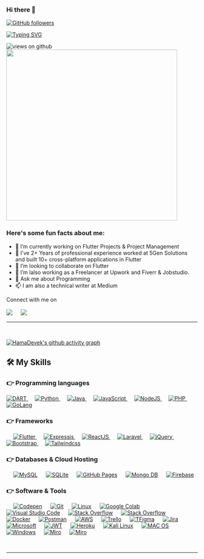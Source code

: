 ### Hi there 👋

[![GitHub followers](https://img.shields.io/github/followers/Sherzad91.svg?style=social&label=Followers)](https://github.com/Sherzad91?tab=followers)

[![Typing SVG](https://readme-typing-svg.herokuapp.com?font=Fira+Code&pause=1000&color=EEF715&width=435&lines=Hey!+It's+Sherzad;I'm+Full+Stack+developer+%F0%9F%92%BB;Sometimes+I+work+on+DevOps)](https://git.io/typing-svg)

<img src="https://komarev.com/ghpvc/?username=HamaDevek&label=Views&color=brightgreen&style=flat-square" alt="views on github" />

<img src="https://github-readme-stats.vercel.app/api?username=Sherzad91&theme=react" width="450"/>

<h3> Here's some fun facts about me: </h3>

- 🔭 I’m currently working on Flutter Projects & Project Management
- 🌱 I've 2+ Years of professional experience worked at 5Gen Solutions and built 10+ cross-platform applications in Flutter
- 👯 I’m looking to collaborate on Flutter
- 🤔 I’m lalso working as a Freelancer at Upwork and Fiverr & Jobstudio.
- 💬 Ask me about Programming
- 📫 I am also a technical writer at Medium

<p>Connect with me on
<br>	
<br>
<a target="_blank" href="https://www.linkedin.com/in/mhamad-kamaran-4176341a8/"><img src="https://img.shields.io/badge/-LinkedIn-0077B5?style=for-the-badge&logo=Linkedin&logoColor=white"></img></a>
&emsp;
<a target="_blank" href="mailto:dv.hamakamaran@gmail.com"
><img src="https://img.shields.io/badge/-Gmail-D14836?style=for-the-badge&logo=Gmail&logoColor=white"></img></a>
&emsp;

<br>
</p>
<hr>
<br>

[![HamaDevek's github activity graph](https://github-readme-activity-graph.cyclic.app/graph?username=Sherzad91&theme=github-compact)](https://github.com/Sherzad91/github-readme-activity-graph)

## 🛠️ My Skills

### 👉 Programming languages

<p align="left"> 


  <a href="https://dart.dev/">
    <img alt="DART" src="https://img.shields.io/badge/Dart-0175C2?style=for-the-badge&logo=dart&logoColor=white"/>
  </a>
&emsp;
<a href="https://python.org/">
    <img alt="Python" src="https://img.shields.io/badge/Python-FFD43B?style=for-the-badge&logo=python&logoColor=darkgreen"/>
  </a>
  &emsp;
<a href="https://www.java.com/en/">
    <img alt="Java" src="https://img.shields.io/badge/Java-ED8B00?style=for-the-badge&logo=java&logoColor=white"/>
  </a>
    &emsp;
<a href="https://www.javascript.com/">
    <img alt="JavaScript" src="https://img.shields.io/badge/JavaScript-F7DF1E?style=for-the-badge&logo=javascript&logoColor=black"/>
  </a>
      &emsp;
<a href="https://www.nodejs.com/">
    <img alt="NodeJS" src="https://img.shields.io/badge/Node.js-43853D?style=for-the-badge&logo=node.js&logoColor=white"/>
  </a>
      &emsp;
<a href="https://www.php.com/">
    <img alt="PHP" src="https://img.shields.io/badge/PHP-777BB4?style=for-the-badge&logo=php&logoColor=white"/>
  </a>
      &emsp;
<a href="https://www.go.dev/">
    <img alt="GoLang" src="https://img.shields.io/badge/Go-00ADD8?style=for-the-badge&logo=go&logoColor=white"/>
  </a>

</p>

### 👉 Frameworks

<p align="left"> 
&emsp;
  <a href="https://flutter.dev/" target="_blank"> 
     <img alt="Flutter" src="https://img.shields.io/badge/Flutter-02569B?style=for-the-badge&logo=flutter&logoColor=white">
   </a>
   &emsp;
  <a href="https://expressjs.com/" target="_blank"> 
    <img alt="Expressjs" src="https://img.shields.io/badge/Express.js-404D59?style=for-the-badge"/>
  </a>
  &emsp;
  <a href="https://reactjs.org" target="_blank"> 
    <img alt="ReactJS" src="https://img.shields.io/badge/React-20232A?style=for-the-badge&logo=react&logoColor=61DAFB"/>
  </a>
   &emsp;
  <a href="https://laravel.com" target="_blank"> 
    <img alt="Laravel" src="https://img.shields.io/badge/Laravel-FF2D20?style=for-the-badge&logo=laravel&logoColor=white"/>
  </a>
   &emsp;
  <a href="https://jquery.com" target="_blank"> 
    <img alt="jQuery" src="https://img.shields.io/badge/jQuery-0769AD?style=for-the-badge&logo=jquery&logoColor=white"/>
  </a>
    &emsp;
  <a href="https://getbootstrap.com" target="_blank"> 
    <img alt="Bootstrap" src="https://img.shields.io/badge/Bootstrap-563D7C?style=for-the-badge&logo=bootstrap&logoColor=white"/>
  </a>
    &emsp;
  <a href="https://tailwindcss.com" target="_blank"> 
    <img alt="Tailwindcss" src="https://img.shields.io/badge/Tailwind_CSS-38B2AC?style=for-the-badge&logo=tailwind-css&logoColor=white"/>
  </a>
</p>

### 👉 Databases & Cloud Hosting

<p align="left">
  &emsp;
    <a href="https://www.mysql.com/"><img alt="MySQL" src="https://img.shields.io/badge/MySQL-00000F?style=for-the-badge&logo=mysql&logoColor=white"></a>
  &emsp;
    <a href="https://www.sqlite.org/"><img alt="SQLite" src ="https://img.shields.io/badge/SQLite-07405E?style=for-the-badge&logo=sqlite&logoColor=white"/></a>
  &emsp;
    <a href="https://www.github.com"><img alt="GitHub Pages" src="https://img.shields.io/badge/GitHub-100000?style=for-the-badge&logo=github&logoColor=white"></a>
  &emsp;
    <a href="https://www.mongodb.com"><img alt="Mongo DB" src="https://img.shields.io/badge/MongoDB-4EA94B?style=for-the-badge&logo=mongodb&logoColor=white"></a>
  &emsp;
<a href="https://firebase.google.com/"><img alt="Firebase" src ="https://img.shields.io/badge/firebase-ffca28?style=for-the-badge&logo=firebase&logoColor=black"></a>
 </p>

### 👉 Software & Tools

<p>
  &emsp;
    <a href="#"><img alt="Codepen" src="https://img.shields.io/badge/Codepen-000000?style=for-the-badge&logo=codepen&logoColor=white"></a>
  &emsp;
    <a href="#"><img alt="Git" src="https://img.shields.io/badge/Git-F05032?style=for-the-badge&logo=git&logoColor=white"></a>
  &emsp;
    <a href="#"><img alt="Linux" src="https://img.shields.io/badge/Linux-FCC624?style=for-the-badge&logo=linux&logoColor=black"></a>
  &emsp;
    <a href="#"><img alt="Google Colab" src="https://img.shields.io/badge/Colab-F9AB00?style=for-the-badge&logo=googlecolab&color=525252"></a>
  &emsp;
    <a href="#"><img alt="Visual Studio Code" src="https://img.shields.io/badge/Visual_Studio_Code-0078D4?style=for-the-badge&logo=visual%20studio%20code&logoColor=white"></a>
  &emsp;
    <a href="#"><img alt="Stack Overflow" src="https://img.shields.io/badge/Stack_Overflow-FE7A16?style=for-the-badge&logo=stack-overflow&logoColor=white"></a>
&emsp;
    <a href="#"><img alt="Stack Overflow" src="https://img.shields.io/badge/manjaro-35BF5C?style=for-the-badge&logo=manjaro&logoColor=white"></a>
    &emsp;
    <a href="#"><img alt="Docker" src="https://img.shields.io/badge/Docker-2CA5E0?style=for-the-badge&logo=docker&logoColor=white"></a>
     &emsp;
    <a href="#"><img alt="Postman" src="https://img.shields.io/badge/Postman-FF6C37?style=for-the-badge&logo=Postman&logoColor=white"></a>
     &emsp;
    <a href="#"><img alt="AWS" src="https://img.shields.io/badge/Amazon_AWS-232F3E?style=for-the-badge&logo=amazon-aws&logoColor=white"></a>
    &emsp;
    <a href="#"><img alt="Trello" src="https://img.shields.io/badge/Trello-0052CC?style=for-the-badge&logo=trello&logoColor=white"></a>
    &emsp;
     <a href="#"><img alt="TFigma" src="https://img.shields.io/badge/Figma-F24E1E?style=for-the-badge&logo=figma&logoColor=white"></a>
    &emsp; <a href="#"><img alt="Jira" src="https://img.shields.io/badge/Jira-0052CC?style=for-the-badge&logo=Jira&logoColor=white"></a>
    &emsp;
    <a href="#"><img alt="Microsoft" src="https://img.shields.io/badge/Microsoft-666666?style=for-the-badge&logo=microsoft&logoColor=white"></a>
    &emsp;
    <a href="#"><img alt="JWT" src="https://img.shields.io/badge/json%20web%20tokens-323330?style=for-the-badge&logo=json-web-tokens&logoColor=pink"></a>
    &emsp;
    <a href="#"><img alt="Heroku" src="https://img.shields.io/badge/Heroku-430098?style=for-the-badge&logo=heroku&logoColor=white"></a>
    &emsp;
    <a href="#"><img alt="Kali Linux" src="https://img.shields.io/badge/Kali_Linux-557C94?style=for-the-badge&logo=kali-linux&logoColor=white"></a>
    &emsp;
    <a href="#"><img alt="MAC OS" src="https://img.shields.io/badge/mac%20os-000000?style=for-the-badge&logo=apple&logoColor=white"></a>
    &emsp;
    <a href="#"><img alt="Windows" src="https://img.shields.io/badge/Windows-0078D6?style=for-the-badge&logo=windows&logoColor=white"></a>
    &emsp;
    <a href="#"><img alt="Miro" src="https://img.shields.io/badge/Miro-050038?style=for-the-badge&logo=Miro&logoColor=white"></a>
    &emsp;
    <a href="#"><img alt="Miro" src="https://img.shields.io/badge/Todoist-E44332?style=for-the-badge&logo=todoist&logoColor=white"></a>
    &emsp;
    
</p>

<br/>

---
